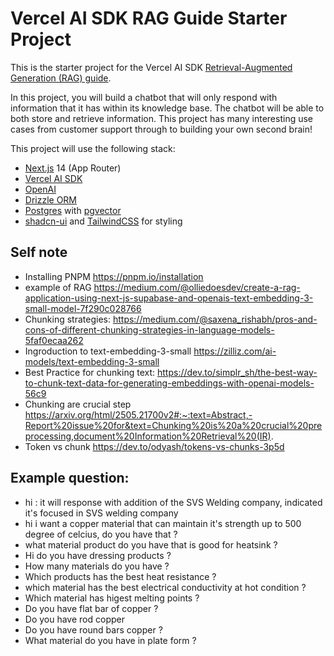 # Vercel AI SDK RAG Guide Starter Project

This is the starter project for the Vercel AI SDK [Retrieval-Augmented Generation (RAG) guide](https://sdk.vercel.ai/docs/guides/rag-chatbot).

In this project, you will build a chatbot that will only respond with information that it has within its knowledge base. The chatbot will be able to both store and retrieve information. This project has many interesting use cases from customer support through to building your own second brain!

This project will use the following stack:

- [Next.js](https://nextjs.org) 14 (App Router)
- [Vercel AI SDK](https://sdk.vercel.ai/docs)
- [OpenAI](https://openai.com)
- [Drizzle ORM](https://orm.drizzle.team)
- [Postgres](https://www.postgresql.org/) with [ pgvector ](https://github.com/pgvector/pgvector)
- [shadcn-ui](https://ui.shadcn.com) and [TailwindCSS](https://tailwindcss.com) for styling

## Self note

- Installing PNPM https://pnpm.io/installation
- example of RAG https://medium.com/@olliedoesdev/create-a-rag-application-using-next-js-supabase-and-openais-text-embedding-3-small-model-7f290c028766
- Chunking strategies: https://medium.com/@saxena_rishabh/pros-and-cons-of-different-chunking-strategies-in-language-models-5faf0ecaa262
- Ingroduction to text-embedding-3-small https://zilliz.com/ai-models/text-embedding-3-small
- Best Practice for chunking text: https://dev.to/simplr_sh/the-best-way-to-chunk-text-data-for-generating-embeddings-with-openai-models-56c9
- Chunking are crucial step https://arxiv.org/html/2505.21700v2#:~:text=Abstract,-Report%20issue%20for&text=Chunking%20is%20a%20crucial%20preprocessing,document%20Information%20Retrieval%20(IR).
- Token vs chunk https://dev.to/odyash/tokens-vs-chunks-3p5d

## Example question:

- hi : it will response with addition of the SVS Welding company, indicated it's focused in SVS welding company
- hi i want a copper material that can maintain it's strength up to 500 degree of celcius, do you have that ?
- what material product do you have that is good for heatsink ?
- Hi do you have dressing products ?
- How many materials do you have ?
- Which products has the best heat resistance ?
- which material has the best electrical conductivity at hot condition ?
- Which material has higest melting points ?
- Do you have flat bar of copper ?
- Do you have rod copper
- Do you have round bars copper ?
- What material do you have in plate form ?
